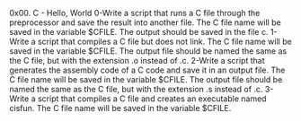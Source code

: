 0x00. C - Hello, World
0-Write a script that runs a C file through the preprocessor and save the result into another file. The C file name will be saved in the variable $CFILE. The output should be saved in the file c.
1-Write a script that compiles a C file but does not link. The C file name will be saved in the variable $CFILE. The output file should be named the same as the C file, but with the extension .o instead of .c.
2-Write a script that generates the assembly code of a C code and save it in an output file. The C file name will be saved in the variable $CFILE. The output file should be named the same as the C file, but with the extension .s instead of .c.
3-Write a script that compiles a C file and creates an executable named cisfun. The C file name will be saved in the variable $CFILE.

